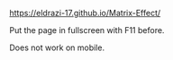 https://eldrazi-17.github.io/Matrix-Effect/

Put the page in fullscreen with F11 before.

Does not work on mobile.
